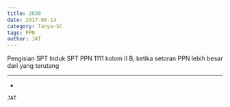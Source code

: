 ```yaml
---
title: 2030
date: 2017-06-14
category: Tanya-SC
tags: PPN
author: JAT
---
```


Pengisian SPT Induk SPT PPN 1111 kolom II B, ketika setoran PPN lebih besar dari yang terutang

---

-

`JAT`

